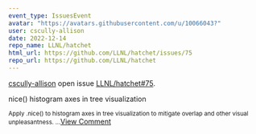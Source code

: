 ```yaml
---
event_type: IssuesEvent
avatar: "https://avatars.githubusercontent.com/u/10066043?"
user: cscully-allison
date: 2022-12-14
repo_name: LLNL/hatchet
html_url: https://github.com/LLNL/hatchet/issues/75
repo_url: https://github.com/LLNL/hatchet
---
```


<a href='https://github.com/cscully-allison' target='_blank'>cscully-allison</a> open issue <a href='https://github.com/LLNL/hatchet/issues/75' target='_blank'>LLNL/hatchet#75</a>.

<p>nice() histogram axes in tree visualization</p><small>Apply .nice() to histogram axes in tree visualization to mitigate overlap and other visual unpleasantness.  ...</small><a href='https://github.com/LLNL/hatchet/issues/75' target='_blank'>View Comment</a>